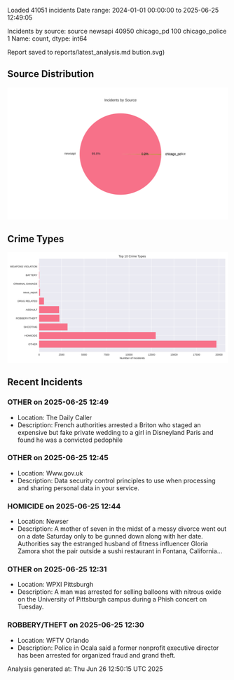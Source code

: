 
Loaded 41051 incidents
Date range: 2024-01-01 00:00:00 to 2025-06-25 12:49:05

Incidents by source:
source
newsapi           40950
chicago_pd          100
chicago_police        1
Name: count, dtype: int64

Report saved to reports/latest_analysis.md
bution.svg)

## Source Distribution
![Source Distribution](images/source_distribution.svg)

## Crime Types
![Crime Types](images/crime_types.svg)

## Recent Incidents

### OTHER on 2025-06-25 12:49
- Location: The Daily Caller
- Description: French authorities arrested a Briton who staged an expensive but fake private wedding to a girl in Disneyland Paris and found he was a convicted pedophile


### OTHER on 2025-06-25 12:45
- Location: Www.gov.uk
- Description: Data security control principles to use when processing and sharing personal data in your service.


### HOMICIDE on 2025-06-25 12:44
- Location: Newser
- Description: A mother of seven in the midst of a messy divorce went out on a date Saturday only to be gunned down along with her date. Authorities say the estranged husband of fitness influencer Gloria Zamora shot the pair outside a sushi restaurant in Fontana, California…


### OTHER on 2025-06-25 12:31
- Location: WPXI Pittsburgh
- Description: A man was arrested for selling balloons with nitrous oxide on the University of Pittsburgh campus during a Phish concert on Tuesday.


### ROBBERY/THEFT on 2025-06-25 12:30
- Location: WFTV Orlando
- Description: Police in Ocala said a former nonprofit executive director has been arrested for organized fraud and grand theft.

Analysis generated at: Thu Jun 26 12:50:15 UTC 2025

